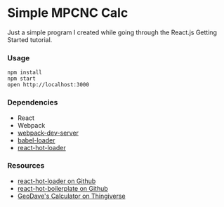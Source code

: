 Simple MPCNC Calc
=====================

Just a simple program I created while going through the React.js Getting Started tutorial.

### Usage

```
npm install
npm start
open http://localhost:3000
```

### Dependencies

* React
* Webpack
* [webpack-dev-server](https://github.com/webpack/webpack-dev-server)
* [babel-loader](https://github.com/babel/babel-loader)
* [react-hot-loader](https://github.com/gaearon/react-hot-loader)

### Resources

* [react-hot-loader on Github](https://github.com/gaearon/react-hot-loader)
* [react-hot-boilerplate on Github](https://github.com/gaearon/react-hot-boilerplate)
* [GeoDave's Calculator on Thingiverse](http://www.thingiverse.com/thing:948320)
